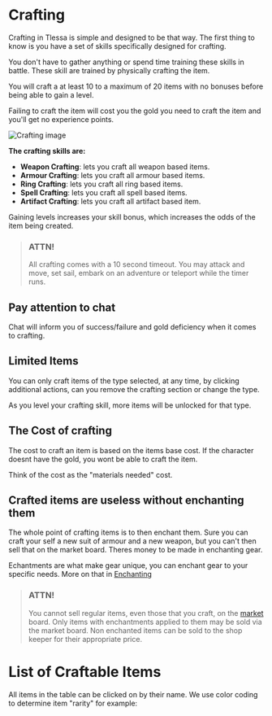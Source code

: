 # Crafting

Crafting in Tlessa is simple and designed to be that way. The first thing to know is you have a set of skills specifically designed for crafting.

You don't have to gather anything or spend time training these skills in battle. These skill are trained by physically crafting the item.

You will craft a at least 10 to a maximum of 20 items with no bonuses before being able to gain a level.

Failing to craft the item will cost you the gold you need to craft the item and you'll get no experience points.

![Crafting image](/storage/info/crafting/images/crafting.png)

**The crafting skills are:**

- **Weapon Crafting**: lets you craft all weapon based items.
- **Armour Crafting**: lets you craft all armour based items.
- **Ring Crafting**: lets you craft all ring based items.
- **Spell Crafting**: lets you craft all spell based items.
- **Artifact Crafting**: lets you craft all artifact based item.

Gaining levels increases your skill bonus, which increases the odds of the item being created.

> ### ATTN!
>
> All crafting comes with a 10 second timeout. You may attack and move, set sail, embark on an adventure or teleport while the timer runs.

## Pay attention to chat

Chat will inform you of success/failure and gold deficiency when it comes to crafting.

## Limited Items

You can only craft items of the type selected, at any time, by clicking additional actions, can you remove the crafting section or change the type.

As you level your crafting skill, more items will be unlocked for that type.

## The Cost of crafting

The cost to craft an item is based on the items base cost. If the character doesnt have the gold, you wont be able to craft the item.

Think of the cost as the "materials needed" cost.

## Crafted items are useless without enchanting them

The whole point of crafting items is to then enchant them. Sure you can craft your self a new suit of armour and a new weapon, but you can't then sell that on the market board. Theres money to be made in enchanting gear.

Echantments are what make gear unique, you can enchant gear to your specific needs. More on that in [Enchanting](/information/enchanting)

> ### ATTN!
>
> You cannot sell regular items, even those that you craft, on the [market]() board. Only items with enchantments applied to them may be sold via the market board. Non enchanted items can be sold to the shop keeper for their appropriate price.

# List of Craftable Items

All items in the table can be clicked on by their name. We use color coding to determine item "rarity" for example:
